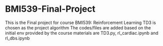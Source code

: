 # BMI539-Final-Project
This is the Final project for course BMI539: Reinforcement Learning
TD3 is chosen as the project algorithm
The codes/files are added based on the initial env provided by the course materials are TD3.py, rl_cardiac.ipynb and rl_dbs.ipynb
